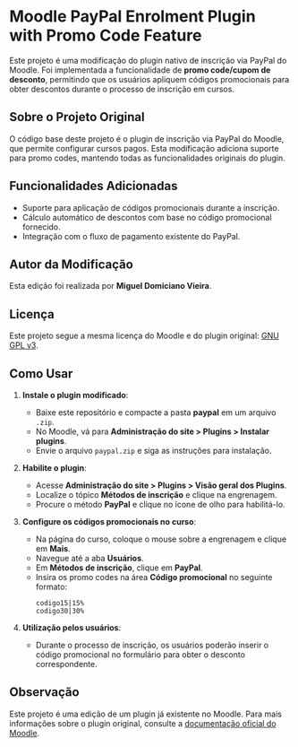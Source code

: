 # Moodle PayPal Enrolment Plugin with Promo Code Feature

Este projeto é uma modificação do plugin nativo de inscrição via PayPal do Moodle. Foi implementada a funcionalidade de **promo code/cupom de desconto**, permitindo que os usuários apliquem códigos promocionais para obter descontos durante o processo de inscrição em cursos.

## Sobre o Projeto Original

O código base deste projeto é o plugin de inscrição via PayPal do Moodle, que permite configurar cursos pagos. Esta modificação adiciona suporte para promo codes, mantendo todas as funcionalidades originais do plugin.

## Funcionalidades Adicionadas

- Suporte para aplicação de códigos promocionais durante a inscrição.
- Cálculo automático de descontos com base no código promocional fornecido.
- Integração com o fluxo de pagamento existente do PayPal.

## Autor da Modificação

Esta edição foi realizada por **Miguel Domiciano Vieira**.

## Licença

Este projeto segue a mesma licença do Moodle e do plugin original: [GNU GPL v3](http://www.gnu.org/copyleft/gpl.html).

## Como Usar

1. **Instale o plugin modificado**:
   - Baixe este repositório e compacte a pasta **paypal** em um arquivo `.zip`.
   - No Moodle, vá para **Administração do site > Plugins > Instalar plugins**.
   - Envie o arquivo `paypal.zip` e siga as instruções para instalação.

2. **Habilite o plugin**:
   - Acesse **Administração do site > Plugins > Visão geral dos Plugins**.
   - Localize o tópico **Métodos de inscrição** e clique na engrenagem.
   - Procure o método **PayPal** e clique no ícone de olho para habilitá-lo.

3. **Configure os códigos promocionais no curso**:
   - Na página do curso, coloque o mouse sobre a engrenagem e clique em **Mais**.
   - Navegue até a aba **Usuários**.
   - Em **Métodos de inscrição**, clique em **PayPal**.
   - Insira os promo codes na área **Código promocional** no seguinte formato:
     ```
     codigo15|15%
     codigo30|30%
     ```

4. **Utilização pelos usuários**:
   - Durante o processo de inscrição, os usuários poderão inserir o código promocional no formulário para obter o desconto correspondente.

## Observação

Este projeto é uma edição de um plugin já existente no Moodle. Para mais informações sobre o plugin original, consulte a [documentação oficial do Moodle](https://moodle.org/).